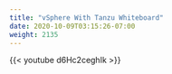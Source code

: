```yaml
---
title: "vSphere With Tanzu Whiteboard"
date: 2020-10-09T03:15:26-07:00
weight: 2135
---
```

{{< youtube d6Hc2ceghIk >}}

